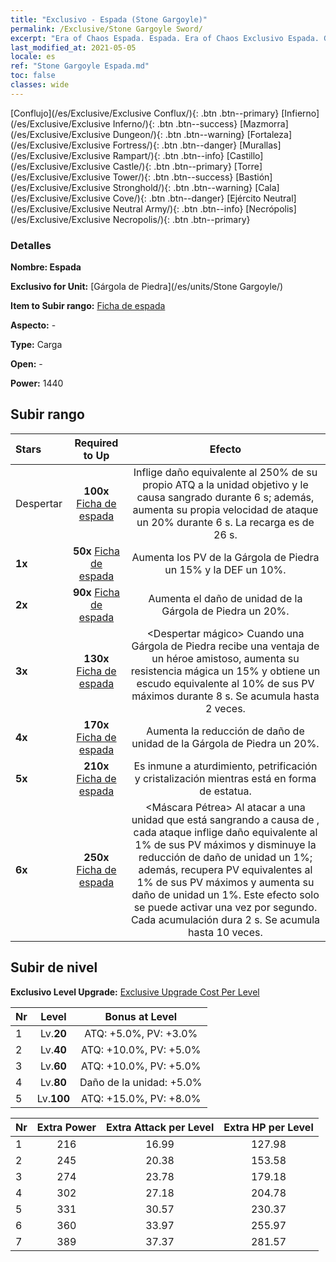 ```yaml
---
title: "Exclusivo - Espada (Stone Gargoyle)"
permalink: /Exclusive/Stone Gargoyle Sword/
excerpt: "Era of Chaos Espada. Espada. Era of Chaos Exclusivo Espada. Gárgola de Piedra Exclusivo."
last_modified_at: 2021-05-05
locale: es
ref: "Stone Gargoyle Espada.md"
toc: false
classes: wide
---
```

 [Conflujo](/es/Exclusive/Exclusive Conflux/){: .btn .btn--primary} [Infierno](/es/Exclusive/Exclusive Inferno/){: .btn .btn--success} [Mazmorra](/es/Exclusive/Exclusive Dungeon/){: .btn .btn--warning} [Fortaleza](/es/Exclusive/Exclusive Fortress/){: .btn .btn--danger} [Murallas](/es/Exclusive/Exclusive Rampart/){: .btn .btn--info} [Castillo](/es/Exclusive/Exclusive Castle/){: .btn .btn--primary} [Torre](/es/Exclusive/Exclusive Tower/){: .btn .btn--success} [Bastión](/es/Exclusive/Exclusive Stronghold/){: .btn .btn--warning} [Cala](/es/Exclusive/Exclusive Cove/){: .btn .btn--danger} [Ejército Neutral](/es/Exclusive/Exclusive Neutral Army/){: .btn .btn--info} [Necrópolis](/es/Exclusive/Exclusive Necropolis/){: .btn .btn--primary} 

### Detalles
 **Nombre: Espada** 

 **Exclusivo for Unit:** [Gárgola de Piedra](/es/units/Stone Gargoyle/) 

 **Item to Subir rango:** [Ficha de espada](/ItemsES/con_912/)

 **Aspecto:** -

 **Type:** Carga

 **Open:** -

 **Power:** 1440

## Subir rango

  |     Stars    |  Required to Up | Efecto |
  |:-------------|:---------------:|:---------------:|
  |  Despertar  | **100x** [Ficha de espada](/ItemsES/con_912/) | <Zarpazo> Inflige daño equivalente al 250% de su propio ATQ a la unidad objetivo y le causa sangrado durante 6 s; además, aumenta su propia velocidad de ataque un 20% durante 6 s. La recarga es de 26 s. |
  | **1x** <i class="fas fa-star"/> | **50x** [Ficha de espada](/ItemsES/con_912/) | Aumenta los PV de la Gárgola de Piedra un 15% y la DEF un 10%. |
  | **2x** <i class="fas fa-star"/> | **90x** [Ficha de espada](/ItemsES/con_912/) | Aumenta el daño de unidad de la Gárgola de Piedra un 20%. |
  | **3x** <i class="fas fa-star"/> | **130x** [Ficha de espada](/ItemsES/con_912/) | <Despertar mágico> Cuando una Gárgola de Piedra recibe una ventaja de un héroe amistoso, aumenta su resistencia mágica un 15% y obtiene un escudo equivalente al 10% de sus PV máximos durante 8 s. Se acumula hasta 2 veces. |
  | **4x** <i class="fas fa-star"/> | **170x** [Ficha de espada](/ItemsES/con_912/) | Aumenta la reducción de daño de unidad de la Gárgola de Piedra un 20%. |
  | **5x** <i class="fas fa-star"/> | **210x** [Ficha de espada](/ItemsES/con_912/) | Es inmune a aturdimiento, petrificación y cristalización mientras está en forma de estatua. |
  | **6x** <i class="fas fa-star"/> | **250x** [Ficha de espada](/ItemsES/con_912/) | <Máscara Pétrea> Al atacar a una unidad que está sangrando a causa de <Zarpazo>, cada ataque inflige daño equivalente al 1% de sus PV máximos y disminuye la reducción de daño de unidad un 1%; además, recupera PV equivalentes al 1% de sus PV máximos y aumenta su daño de unidad un 1%. Este efecto solo se puede activar una vez por segundo. Cada acumulación dura 2 s. Se acumula hasta 10 veces. |


## Subir de nivel
 **Exclusivo Level Upgrade:** [Exclusive Upgrade Cost Per Level](/Exclusive/ExclusiveUpgradeCostPerLevel/)

  |  Nr  |   Level  | Bonus at Level |
  |:-----|:--------:|:--------------:|
  | 1 | Lv.**20** | ATQ: +5.0%, PV: +3.0% |
  | 2 | Lv.**40** | ATQ: +10.0%, PV: +5.0% |
  | 3 | Lv.**60** | ATQ: +10.0%, PV: +5.0% |
  | 4 | Lv.**80** | Daño de la unidad: +5.0% |
  | 5 | Lv.**100** | ATQ: +15.0%, PV: +8.0% |


  |  Nr  |  Extra Power | Extra Attack per Level | Extra HP per Level |
  |:-----|:--------:|:--------:|:--------:|
  | 1 | 216 | 16.99 | 127.98 |
  | 2 | 245 | 20.38 | 153.58 |
  | 3 | 274 | 23.78 | 179.18 |
  | 4 | 302 | 27.18 | 204.78 |
  | 5 | 331 | 30.57 | 230.37 |
  | 6 | 360 | 33.97 | 255.97 |
  | 7 | 389 | 37.37 | 281.57 |


